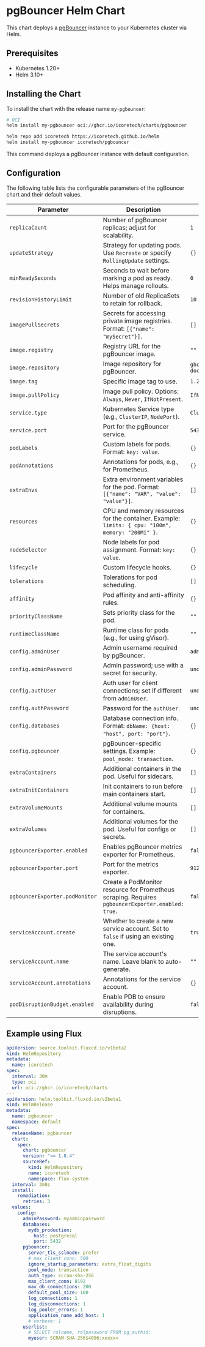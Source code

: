 # pgBouncer Helm Chart

This chart deploys a [pgBouncer](https://www.pgbouncer.org/) instance to your Kubernetes cluster via Helm.

## Prerequisites

- Kubernetes 1.20+
- Helm 3.10+

## Installing the Chart

To install the chart with the release name `my-pgbouncer`:

```bash
# OCI
helm install my-pgbouncer oci://ghcr.io/icoretech/charts/pgbouncer
```

```bash
helm repo add icoretech https://icoretech.github.io/helm
helm install my-pgbouncer icoretech/pgbouncer
```

This command deploys a pgBouncer instance with default configuration.

## Configuration

The following table lists the configurable parameters of the pgBouncer chart and their default values.

| Parameter | Description | Default |
| --------- | ----------- | ------- |
| `replicaCount` | Number of pgBouncer replicas; adjust for scalability. | `1` |
| `updateStrategy` | Strategy for updating pods. Use `Recreate` or specify `RollingUpdate` settings. | `{}` |
| `minReadySeconds` | Seconds to wait before marking a pod as ready. Helps manage rollouts. | `0` |
| `revisionHistoryLimit` | Number of old ReplicaSets to retain for rollback. | `10` |
| `imagePullSecrets` | Secrets for accessing private image registries. Format: `[{"name": "mySecret"}]`. | `[]` |
| `image.registry` | Registry URL for the pgBouncer image. | `""` |
| `image.repository` | Image repository for pgBouncer. | `ghcr.io/icoretech/pgbouncer-docker` |
| `image.tag` | Specific image tag to use. | `1.22.1` |
| `image.pullPolicy` | Image pull policy. Options: `Always`, `Never`, `IfNotPresent`. | `IfNotPresent` |
| `service.type` | Kubernetes Service type (e.g., `ClusterIP`, `NodePort`). | `ClusterIP` |
| `service.port` | Port for the pgBouncer service. | `5432` |
| `podLabels` | Custom labels for pods. Format: `key: value`. | `{}` |
| `podAnnotations` | Annotations for pods, e.g., for Prometheus. | `{}` |
| `extraEnvs` | Extra environment variables for the pod. Format: `[{"name": "VAR", "value": "value"}]`. | `[]` |
| `resources` | CPU and memory resources for the container. Example: `limits: { cpu: "100m", memory: "200Mi" }`. | `{}` |
| `nodeSelector` | Node labels for pod assignment. Format: `key: value`. | `{}` |
| `lifecycle` | Custom lifecycle hooks. | `{}` |
| `tolerations` | Tolerations for pod scheduling. | `[]` |
| `affinity` | Pod affinity and anti-affinity rules. | `{}` |
| `priorityClassName` | Sets priority class for the pod. | `""` |
| `runtimeClassName` | Runtime class for pods (e.g., for using gVisor). | `""` |
| `config.adminUser` | Admin username required by pgBouncer. | `admin` |
| `config.adminPassword` | Admin password; use with a secret for security. | `undefined` |
| `config.authUser` | Auth user for client connections; set if different from `adminUser`. | `undefined` |
| `config.authPassword` | Password for the `authUser`. | `undefined` |
| `config.databases` | Database connection info. Format: `dbName: {host: "host", port: "port"}`. | `{}` |
| `config.pgbouncer` | pgBouncer-specific settings. Example: `pool_mode: transaction`. | `{}` |
| `extraContainers` | Additional containers in the pod. Useful for sidecars. | `[]` |
| `extraInitContainers` | Init containers to run before main containers start. | `[]` |
| `extraVolumeMounts` | Additional volume mounts for containers. | `[]` |
| `extraVolumes` | Additional volumes for the pod. Useful for configs or secrets. | `[]` |
| `pgbouncerExporter.enabled` | Enables pgBouncer metrics exporter for Prometheus. | `false` |
| `pgbouncerExporter.port` | Port for the metrics exporter. | `9127` |
| `pgbouncerExporter.podMonitor` | Create a PodMonitor resource for Prometheus scraping. Requires `pgbouncerExporter.enabled: true`. | `false` |
| `serviceAccount.create` | Whether to create a new service account. Set to `false` if using an existing one. | `true` |
| `serviceAccount.name` | The service account's name. Leave blank to auto-generate. | `""` |
| `serviceAccount.annotations` | Annotations for the service account. | `{}` |
| `podDisruptionBudget.enabled` | Enable PDB to ensure availability during disruptions. | `false` |


## Example using Flux

```yaml
apiVersion: source.toolkit.fluxcd.io/v1beta2
kind: HelmRepository
metadata:
  name: icoretech
spec:
  interval: 30m
  type: oci
  url: oci://ghcr.io/icoretech/charts
---
apiVersion: helm.toolkit.fluxcd.io/v2beta1
kind: HelmRelease
metadata:
  name: pgbouncer
  namespace: default
spec:
  releaseName: pgbouncer
  chart:
    spec:
      chart: pgbouncer
      version: ">= 1.8.4"
      sourceRef:
        kind: HelmRepository
        name: icoretech
        namespace: flux-system
  interval: 3m0s
  install:
    remediation:
      retries: 3
  values:
    config:
      adminPassword: myadminpassword
      databases:
        mydb_production:
          host: postgresql
          port: 5432
      pgbouncer:
        server_tls_sslmode: prefer
        # max_client_conn: 500
        ignore_startup_parameters: extra_float_digits
        pool_mode: transaction
        auth_type: scram-sha-256
        max_client_conn: 8192
        max_db_connections: 200
        default_pool_size: 100
        log_connections: 1
        log_disconnections: 1
        log_pooler_errors: 1
        application_name_add_host: 1
        # verbose: 1
      userlist:
        # SELECT rolname, rolpassword FROM pg_authid;
        myuser: SCRAM-SHA-256$4096:xxxxx=
```
